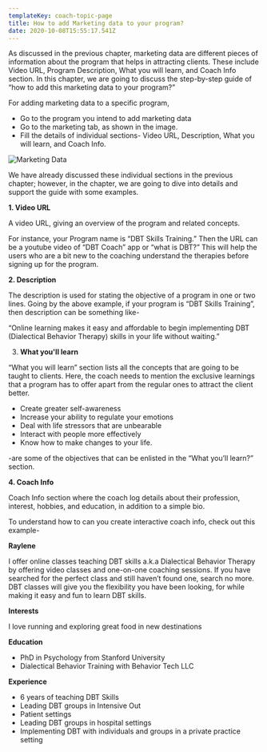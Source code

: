 ```yaml
---
templateKey: coach-topic-page
title: How to add Marketing data to your program?
date: 2020-10-08T15:55:17.541Z
---
```

As discussed in the previous chapter, marketing data are different pieces of information about the program that helps in attracting clients. These include Video URL, Program Description, What you will learn, and Coach Info section. In this chapter, we are going to discuss the step-by-step guide of “how to add this marketing data to your program?”

For adding marketing data to a specific program,

* Go to the program you intend to add marketing data
* Go to the marketing tab, as shown in the image.
* Fill the details of individual sections- Video URL, Description, What you will learn, and Coach Info.

![Marketing Data](/img/marketing-i.png "Marketing Data")

We have already discussed these individual sections in the previous chapter; however, in the chapter, we are going to dive into details and support the guide with some examples.

**1. Video URL**

A video URL, giving an overview of the program and related concepts. 

For instance, your Program name is “DBT Skills Training.” Then the URL can be a youtube video of “DBT Coach” app or “what is DBT?” This will help the users who are a bit new to the coaching understand the therapies before signing up for the program.

**2. Description**

The description is used for stating the objective of a program in one or two lines. Going by the above example, if your program is “DBT Skills Training”, then description can be something like-

“Online learning makes it easy and affordable to begin implementing DBT (Dialectical Behavior Therapy) skills in your life without waiting.”

3. **What you'll learn**

“What you will learn” section lists all the concepts that are going to be taught to clients. Here, the coach needs to mention the exclusive learnings that a program has to offer apart from the regular ones to attract the client better.  

* Create greater self-awareness
* Increase your ability to regulate your emotions
* Deal with life stressors that are unbearable
* Interact with people more effectively
* Know how to make changes to your life.

\-are some of the objectives that can be enlisted in the “What you’ll learn?” section.

**4. Coach Info** 

Coach Info section where the coach log details about their profession, interest, hobbies, and education, in addition to a simple bio. 

To understand how to can you create interactive coach info, check out this example-

**Raylene**

I offer online classes teaching DBT skills a.k.a Dialectical Behavior Therapy by offering video classes and one-on-one coaching sessions. If you have searched for the perfect class and still haven’t found one, search no more. DBT classes will give you the flexibility you have been looking, for while making it easy and fun to learn DBT skills.

**Interests**

I love running and exploring great food in new destinations

**Education**

* PhD in Psychology from Stanford University
* Dialectical Behavior Training with Behavior Tech LLC

**Experience**

* 6 years of teaching DBT Skills
* Leading DBT groups in Intensive Out
* Patient settings
* Leading DBT groups in hospital settings
* Implementing DBT with individuals and groups in a private practice setting
